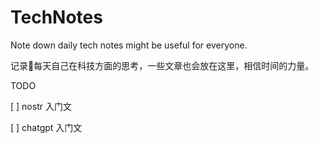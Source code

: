 # TechNotes

Note down daily tech notes might be useful for everyone.

记录📝每天自己在科技方面的思考，一些文章也会放在这里，相信时间的力量。

TODO

[ ] nostr 入门文

[ ] chatgpt 入门文